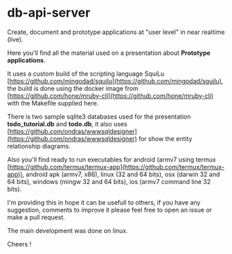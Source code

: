 # db-api-server
Create, document and prototype applications at "user level" in near realtime (live).

Here you'll find all the material used on a presentation about **Prototype applications**.

It uses a custom build of the scripting language SquiLu [https://github.com/mingodad/squilu](https://github.com/mingodad/squilu),
the build is done using the docker image from [https://github.com/hone/mruby-cli](https://github.com/hone/mruby-cli)
with the Makefile supplied here.

There is two sample sqlite3 databases used for the presentation **todo_tutorial.db** and **todo.db**,
it also uses [https://github.com/ondras/wwwsqldesigner](https://github.com/ondras/wwwsqldesigner)
for show the entity relationship diagrams.

Also you'll find ready to run executables for android (armv7 using termux [https://github.com/termux/termux-app](https://github.com/termux/termux-app)),
android apk (armv7, x86), linux (32 and 64 bits), osx (darwin 32 and 64 bits), windows (mingw 32 and 64 bits), ios (armv7 command line 32 bits).

I'm providing this in hope it can be usefull to others, if you have any suggestion, comments to improve it please feel free to open an issue or make a pull request.

The main development was done on linux.

Cheers !
